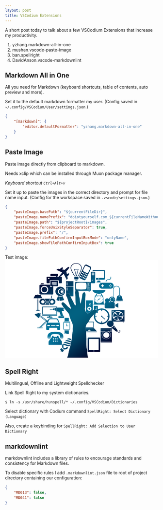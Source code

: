 ```yaml
---
layout: post
title: VSCodium Extensions
---
```


A short post today to talk about a few VSCodium Extensions that increase my productivity.

1. yzhang.markdown-all-in-one
2. mushan.vscode-paste-image
3. ban.spellright
4. DavidAnson.vscode-markdownlint

## Markdown All in One

All you need for Markdown (keyboard shortcuts, table of contents, auto preview and more).

Set it to the default markdown formatter my user. (Config saved in `~/.config/VSCodium/User/settings.json`.)

```json
{
    "[markdown]": {
        "editor.defaultFormatter": "yzhang.markdown-all-in-one"
    }
}
```

## Paste Image

Paste image directly from clipboard to markdown.

Needs xclip which can be installed through Muon package manager.

*Keyboard shortcut `Ctrl+Alt+v`*

Set it up to paste the images in the correct directory and prompt for file name input. (Config for the workspace saved in `.vscode/settings.json`.)

```json
{
    "pasteImage.basePath": "${currentFileDir}",
    "pasteImage.namePrefix": "doiotyourself.com_${currentFileNameWithoutExt}_",
    "pasteImage.path": "${projectRoot}/images",
    "pasteImage.forceUnixStyleSeparator": true,
    "pasteImage.prefix": "/",
    "pasteImage.filePathConfirmInputBoxMode": "onlyName",
    "pasteImage.showFilePathConfirmInputBox": true
}
```

Test image:
![Image by <a href="https://pixabay.com/users/geralt-9301/?utm_source=link-attribution&amp;utm_medium=referral&amp;utm_campaign=image&amp;utm_content=1927697">Gerd Altmann</a> from <a href="https://pixabay.com//?utm_source=link-attribution&amp;utm_medium=referral&amp;utm_campaign=image&amp;utm_content=1927697">Pixabay</a>](/../images/doiotyourself.com_2023-01-26-VSCodium-Extensions_IoT_hand.png)

## Spell Right

Multilingual, Offline and Lightweight Spellchecker

Link Spell Right to my system dictionaries.

```console
$ ln -s /usr/share/hunspell/* ~/.config/VSCodium/Dictionaries
```
Select dictionary with Codium command `SpellRight: Select Dictionary (Language)`

Also, create a keybinding for `SpellRight: Add Selection to User Dictionary`

## markdownlint

markdownlint includes a library of rules to encourage standards and consistency for Markdown files.

To disable specific rules I add `.markdownlint.json` file to root of project directory containing our configuration:

```json
{
    "MD013": false,
    "MD041": false
}
```
